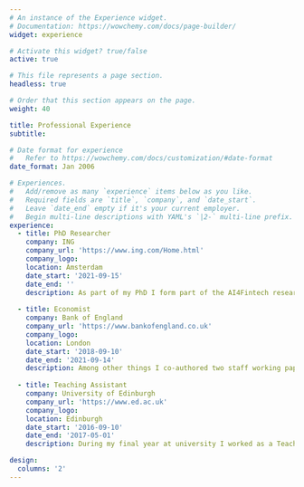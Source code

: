 ```yaml
---
# An instance of the Experience widget.
# Documentation: https://wowchemy.com/docs/page-builder/
widget: experience

# Activate this widget? true/false
active: true

# This file represents a page section.
headless: true

# Order that this section appears on the page.
weight: 40

title: Professional Experience
subtitle:

# Date format for experience
#   Refer to https://wowchemy.com/docs/customization/#date-format
date_format: Jan 2006

# Experiences.
#   Add/remove as many `experience` items below as you like.
#   Required fields are `title`, `company`, and `date_start`.
#   Leave `date_end` empty if it's your current employer.
#   Begin multi-line descriptions with YAML's `|2-` multi-line prefix.
experience:
  - title: PhD Researcher
    company: ING
    company_url: 'https://www.ing.com/Home.html'
    company_logo: 
    location: Amsterdam
    date_start: '2021-09-15'
    date_end: ''
    description: As part of my PhD I form part of the AI4Fintech research lab - a collaboration of ING and Delft University of Technology. 
        
  - title: Economist
    company: Bank of England
    company_url: 'https://www.bankofengland.co.uk'
    company_logo: 
    location: London
    date_start: '2018-09-10'
    date_end: '2021-09-14'
    description: Among other things I co-authored two staff working papers, worked on several monetary policy briefing rounds, conducted market intelligence and developed an app for data computation and visualization that is now being used daily and across directorates.
        
  - title: Teaching Assistant
    company: University of Edinburgh
    company_url: 'https://www.ed.ac.uk'
    company_logo: 
    location: Edinburgh
    date_start: '2016-09-10'
    date_end: '2017-05-01'
    description: During my final year at university I worked as a Teaching Assistant for an Honours course in Econometrics.

design:
  columns: '2'
---
```

